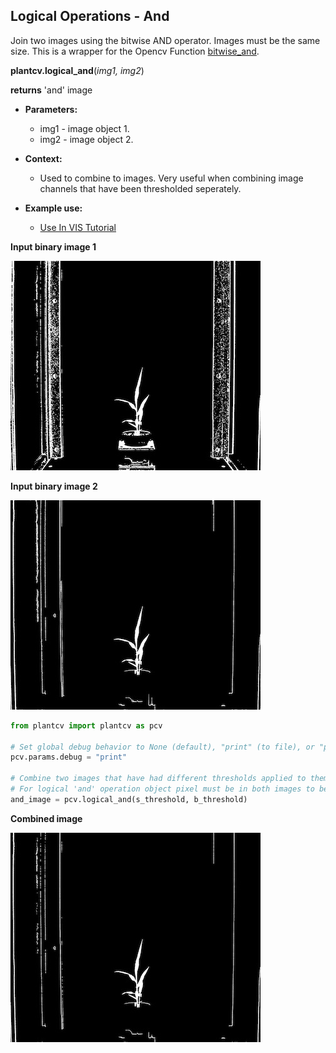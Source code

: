 ## Logical Operations - And

Join two images using the bitwise AND operator. Images must be the same size. 
This is a wrapper for the Opencv Function [bitwise_and](http://docs.opencv.org/2.4/modules/core/doc/operations_on_arrays.html#bitwise-and).  

**plantcv.logical_and**(*img1, img2*)

**returns** 'and' image

- **Parameters:**
    - img1 - image object 1.
    - img2 - image object 2.
    
- **Context:**
    - Used to combine to images. Very useful when combining image channels that have been thresholded seperately.
- **Example use:**
    - [Use In VIS Tutorial](vis_tutorial.md)

**Input binary image 1**

![Screenshot](img/documentation_images/logical_and/image1.jpg)

**Input binary image 2**

![Screenshot](img/documentation_images/logical_and/image2.jpg)

```python
from plantcv import plantcv as pcv

# Set global debug behavior to None (default), "print" (to file), or "plot" (Jupyter Notebooks or X11)
pcv.params.debug = "print"

# Combine two images that have had different thresholds applied to them.
# For logical 'and' operation object pixel must be in both images to be included in 'and' image.
and_image = pcv.logical_and(s_threshold, b_threshold)
```

**Combined image**

![Screenshot](img/documentation_images/logical_and/joined.jpg)
